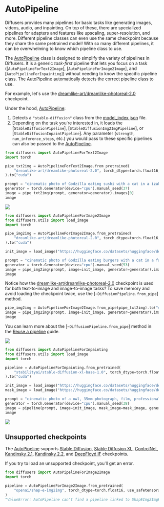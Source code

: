 <!--Copyright 2024 The HuggingFace Team. All rights reserved.

Licensed under the Apache License, Version 2.0 (the "License"); you may not use this file except in compliance with
the License. You may obtain a copy of the License at

http://www.apache.org/licenses/LICENSE-2.0

Unless required by applicable law or agreed to in writing, software distributed under the License is distributed on
an "AS IS" BASIS, WITHOUT WARRANTIES OR CONDITIONS OF ANY KIND, either express or implied. See the License for the
specific language governing permissions and limitations under the License.
-->

# AutoPipeline

Diffusers provides many pipelines for basic tasks like generating images, videos, audio, and inpainting. On top of these, there are specialized pipelines for adapters and features like upscaling, super-resolution, and more. Different pipeline classes can even use the same checkpoint because they share the same pretrained model! With so many different pipelines, it can be overwhelming to know which pipeline class to use.

The [AutoPipeline](../api/pipelines/auto_pipeline) class is designed to simplify the variety of pipelines in Diffusers. It is a generic *task-first* pipeline that lets you focus on a task ([`AutoPipelineForText2Image`], [`AutoPipelineForImage2Image`], and [`AutoPipelineForInpainting`]) without needing to know the specific pipeline class. The [AutoPipeline](../api/pipelines/auto_pipeline) automatically detects the correct pipeline class to use.

For example, let's use the [dreamlike-art/dreamlike-photoreal-2.0](https://hf.co/dreamlike-art/dreamlike-photoreal-2.0) checkpoint.

Under the hood, [AutoPipeline](../api/pipelines/auto_pipeline):

1. Detects a `"stable-diffusion"` class from the [model_index.json](https://hf.co/dreamlike-art/dreamlike-photoreal-2.0/blob/main/model_index.json) file.
2. Depending on the task you're interested in, it loads the [`StableDiffusionPipeline`], [`StableDiffusionImg2ImgPipeline`], or [`StableDiffusionInpaintPipeline`]. Any parameter (`strength`, `num_inference_steps`, etc.) you would pass to these specific pipelines can also be passed to the [AutoPipeline](../api/pipelines/auto_pipeline).

<hfoptions id="autopipeline">
<hfoption id="text-to-image">

```py
from diffusers import AutoPipelineForText2Image
import torch

pipe_txt2img = AutoPipelineForText2Image.from_pretrained(
    "dreamlike-art/dreamlike-photoreal-2.0", torch_dtype=torch.float16, use_safetensors=True
).to("cuda")

prompt = "cinematic photo of Godzilla eating sushi with a cat in a izakaya, 35mm photograph, film, professional, 4k, highly detailed"
generator = torch.Generator(device="cpu").manual_seed(37)
image = pipe_txt2img(prompt, generator=generator).images[0]
image
```

<div class="flex justify-center">
    <img src="https://huggingface.co/datasets/huggingface/documentation-images/resolve/main/diffusers/autopipeline-text2img.png"/>
</div>

</hfoption>
<hfoption id="image-to-image">

```py
from diffusers import AutoPipelineForImage2Image
from diffusers.utils import load_image
import torch

pipe_img2img = AutoPipelineForImage2Image.from_pretrained(
    "dreamlike-art/dreamlike-photoreal-2.0", torch_dtype=torch.float16, use_safetensors=True
).to("cuda")

init_image = load_image("https://huggingface.co/datasets/huggingface/documentation-images/resolve/main/diffusers/autopipeline-text2img.png")

prompt = "cinematic photo of Godzilla eating burgers with a cat in a fast food restaurant, 35mm photograph, film, professional, 4k, highly detailed"
generator = torch.Generator(device="cpu").manual_seed(53)
image = pipe_img2img(prompt, image=init_image, generator=generator).images[0]
image
```

Notice how the [dreamlike-art/dreamlike-photoreal-2.0](https://hf.co/dreamlike-art/dreamlike-photoreal-2.0) checkpoint is used for both text-to-image and image-to-image tasks? To save memory and avoid loading the checkpoint twice, use the [`~DiffusionPipeline.from_pipe`] method.

```py
pipe_img2img = AutoPipelineForImage2Image.from_pipe(pipe_txt2img).to("cuda")
image = pipe_img2img(prompt, image=init_image, generator=generator).images[0]
image
```

You can learn more about the [`~DiffusionPipeline.from_pipe`] method in the [Reuse a pipeline](../using-diffusers/loading#reuse-a-pipeline) guide.

<div class="flex justify-center">
    <img src="https://huggingface.co/datasets/huggingface/documentation-images/resolve/main/diffusers/autopipeline-img2img.png"/>
</div>

</hfoption>
<hfoption id="inpainting">

```py
from diffusers import AutoPipelineForInpainting
from diffusers.utils import load_image
import torch

pipeline = AutoPipelineForInpainting.from_pretrained(
    "stabilityai/stable-diffusion-xl-base-1.0", torch_dtype=torch.float16, use_safetensors=True
).to("cuda")

init_image = load_image("https://huggingface.co/datasets/huggingface/documentation-images/resolve/main/diffusers/autopipeline-img2img.png")
mask_image = load_image("https://huggingface.co/datasets/huggingface/documentation-images/resolve/main/diffusers/autopipeline-mask.png")

prompt = "cinematic photo of a owl, 35mm photograph, film, professional, 4k, highly detailed"
generator = torch.Generator(device="cpu").manual_seed(38)
image = pipeline(prompt, image=init_image, mask_image=mask_image, generator=generator, strength=0.4).images[0]
image
```

<div class="flex justify-center">
    <img src="https://huggingface.co/datasets/huggingface/documentation-images/resolve/main/diffusers/autopipeline-inpaint.png"/>
</div>

</hfoption>
</hfoptions>

## Unsupported checkpoints

The [AutoPipeline](../api/pipelines/auto_pipeline) supports [Stable Diffusion](../api/pipelines/stable_diffusion/overview), [Stable Diffusion XL](../api/pipelines/stable_diffusion/stable_diffusion_xl), [ControlNet](../api/pipelines/controlnet), [Kandinsky 2.1](../api/pipelines/kandinsky.md), [Kandinsky 2.2](../api/pipelines/kandinsky_v22), and [DeepFloyd IF](../api/pipelines/deepfloyd_if) checkpoints.

If you try to load an unsupported checkpoint, you'll get an error.

```py
from diffusers import AutoPipelineForImage2Image
import torch

pipeline = AutoPipelineForImage2Image.from_pretrained(
    "openai/shap-e-img2img", torch_dtype=torch.float16, use_safetensors=True
)
"ValueError: AutoPipeline can't find a pipeline linked to ShapEImg2ImgPipeline for None"
```
